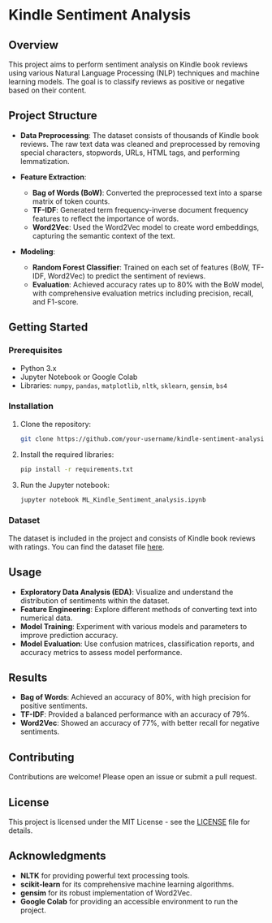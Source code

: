 # Kindle Sentiment Analysis

## Overview

This project aims to perform sentiment analysis on Kindle book reviews using various Natural Language Processing (NLP) techniques and machine learning models. The goal is to classify reviews as positive or negative based on their content.

## Project Structure

- **Data Preprocessing**: The dataset consists of thousands of Kindle book reviews. The raw text data was cleaned and preprocessed by removing special characters, stopwords, URLs, HTML tags, and performing lemmatization.
  
- **Feature Extraction**: 
  - **Bag of Words (BoW)**: Converted the preprocessed text into a sparse matrix of token counts.
  - **TF-IDF**: Generated term frequency-inverse document frequency features to reflect the importance of words.
  - **Word2Vec**: Used the Word2Vec model to create word embeddings, capturing the semantic context of the text.

- **Modeling**:
  - **Random Forest Classifier**: Trained on each set of features (BoW, TF-IDF, Word2Vec) to predict the sentiment of reviews.
  - **Evaluation**: Achieved accuracy rates up to 80% with the BoW model, with comprehensive evaluation metrics including precision, recall, and F1-score.

## Getting Started

### Prerequisites

- Python 3.x
- Jupyter Notebook or Google Colab
- Libraries: `numpy`, `pandas`, `matplotlib`, `nltk`, `sklearn`, `gensim`, `bs4`

### Installation

1. Clone the repository:
   ```bash
   git clone https://github.com/your-username/kindle-sentiment-analysis.git
   ```
2. Install the required libraries:
   ```bash
   pip install -r requirements.txt
   ```
3. Run the Jupyter notebook:
   ```bash
   jupyter notebook ML_Kindle_Sentiment_analysis.ipynb
   ```

### Dataset

The dataset is included in the project and consists of Kindle book reviews with ratings. You can find the dataset file [here](link-to-dataset-if-available).

## Usage

- **Exploratory Data Analysis (EDA)**: Visualize and understand the distribution of sentiments within the dataset.
- **Feature Engineering**: Explore different methods of converting text into numerical data.
- **Model Training**: Experiment with various models and parameters to improve prediction accuracy.
- **Model Evaluation**: Use confusion matrices, classification reports, and accuracy metrics to assess model performance.

## Results

- **Bag of Words**: Achieved an accuracy of 80%, with high precision for positive sentiments.
- **TF-IDF**: Provided a balanced performance with an accuracy of 79%.
- **Word2Vec**: Showed an accuracy of 77%, with better recall for negative sentiments.

## Contributing

Contributions are welcome! Please open an issue or submit a pull request.

## License

This project is licensed under the MIT License - see the [LICENSE](LICENSE) file for details.

## Acknowledgments

- **NLTK** for providing powerful text processing tools.
- **scikit-learn** for its comprehensive machine learning algorithms.
- **gensim** for its robust implementation of Word2Vec.
- **Google Colab** for providing an accessible environment to run the project.
